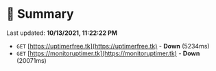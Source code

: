 # 📖 Summary
Last updated: **10/13/2021, 11:22:22 PM**

- `GET` [https://uptimerfree.tk](https://uptimerfree.tk) - **Down** (5234ms)
- `GET` [https://monitoruptimer.tk](https://monitoruptimer.tk) - **Down** (20071ms)
